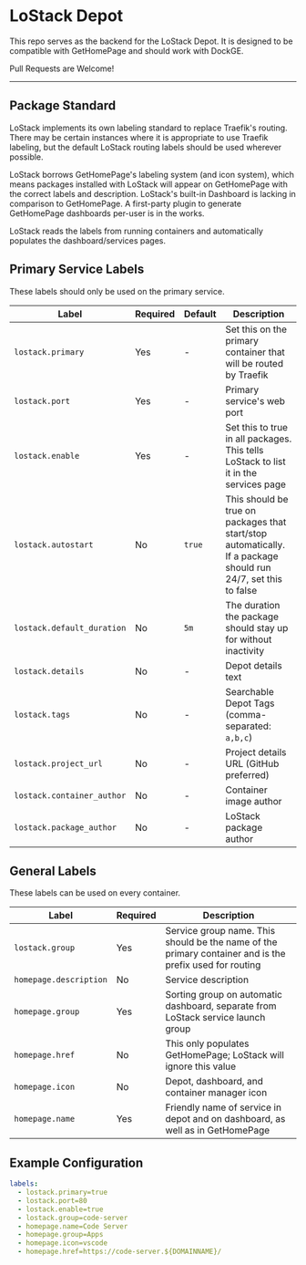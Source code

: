 # LoStack Depot

This repo serves as the backend for the LoStack Depot. It is designed to be compatible with GetHomePage and should work with DockGE.

Pull Requests are Welcome!

---

## Package Standard

LoStack implements its own labeling standard to replace Traefik's routing. There may be certain instances where it is appropriate to use Traefik labeling, but the default LoStack routing labels should be used wherever possible.

LoStack borrows GetHomePage's labeling system (and icon system), which means packages installed with LoStack will appear on GetHomePage with the correct labels and description. LoStack's built-in Dashboard is lacking in comparison to GetHomePage. A first-party plugin to generate GetHomePage dashboards per-user is in the works.

LoStack reads the labels from running containers and automatically populates the dashboard/services pages.

## Primary Service Labels

These labels should only be used on the primary service.

| Label | Required | Default | Description |
|-------|----------|---------|-------------|
| `lostack.primary` | Yes | - | Set this on the primary container that will be routed by Traefik |
| `lostack.port` | Yes | - | Primary service's web port |
| `lostack.enable` | Yes | - | Set this to true in all packages. This tells LoStack to list it in the services page |
| `lostack.autostart` | No | `true` | This should be true on packages that start/stop automatically. If a package should run 24/7, set this to false |
| `lostack.default_duration` | No | `5m` | The duration the package should stay up for without inactivity |
| `lostack.details` | No | - | Depot details text |
| `lostack.tags` | No | - | Searchable Depot Tags (comma-separated: `a,b,c`) |
| `lostack.project_url` | No | - | Project details URL (GitHub preferred) |
| `lostack.container_author` | No | - | Container image author |
| `lostack.package_author` | No | - | LoStack package author |

## General Labels

These labels can be used on every container.

| Label | Required | Description |
|-------|----------|-------------|
| `lostack.group` | Yes | Service group name. This should be the name of the primary container and is the prefix used for routing |
| `homepage.description` | No | Service description |
| `homepage.group` | Yes | Sorting group on automatic dashboard, separate from LoStack service launch group |
| `homepage.href` | No | This only populates GetHomePage; LoStack will ignore this value |
| `homepage.icon` | No | Depot, dashboard, and container manager icon |
| `homepage.name` | Yes | Friendly name of service in depot and on dashboard, as well as in GetHomePage |

## Example Configuration

```yaml
labels:
  - lostack.primary=true
  - lostack.port=80
  - lostack.enable=true
  - lostack.group=code-server
  - homepage.name=Code Server
  - homepage.group=Apps
  - homepage.icon=vscode
  - homepage.href=https://code-server.${DOMAINNAME}/
```